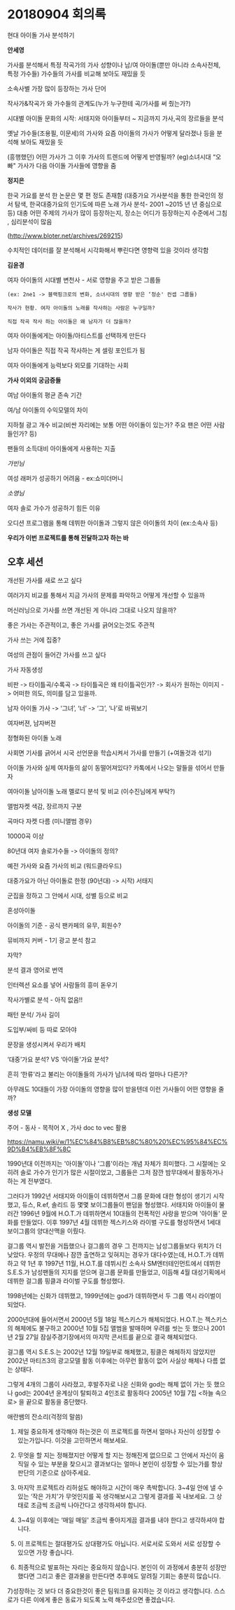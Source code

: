 # 20180904 회의록


현대 아이돌 가사 분석하기

**안세영**

가사를 분석해서 특정 작곡가의 가사 성향이나 남/여 아이돌(뿐만 아니라 소속사전체, 특정 가수들) 가수들의 가사를 비교해 보아도 재밌을 듯

소속사별 가장 많이 등장하는 가사 단어

작사가&작곡가 와 가수들의 관계도(누가 누구한테 곡/가사를 써 줬는가?)

시대별 아이돌 문화의 시작: 서태지와 아이들부터 ~ 지금까지 가사,곡의 장르들을 분석

옛날 가수들(조용필, 이문세)의 가사와 요즘 아이돌의 가사가 어떻게 달라졌나 등을 분석해 보아도 재밌을 듯

(흥행했던) 어떤 가사가 그 이후 가사의 트렌드에 어떻게 반영될까? (eg)소녀시대 “오빠" 가사가 다음 아이돌 가사들에 영향을 줌


**정지은**

한국 가요를 분석 한 논문은 몇 편 정도 존재함 (대중가요 가사분석을 통한 한국인의 정서 탐색, 한국대중가요의 인기도에 따른 노래 가사 분석- 2001 ~2015 년 년 중심으로 등)
대충 어떤 주제의 가사가 많이 등장하는지, 장소는 어디가 등장하는지 수준에서 그침 , 심리분석이 많음 

(http://www.bloter.net/archives/269215)

수치적인 데이터를 잘 분석해서 시각화해서 뿌린다면 영향력 있을 것이라 생각함 

**김윤경**

여자 아이돌의 시대별 변천사 - 서로 영향을 주고 받은 그룹들

	(ex: 2ne1 -> 블랙핑크로의 변화, 소녀시대의 영향 받은 ‘청순' 컨셉 그룹들)
  
	작사가 현황. 여자 아이돌의 노래를 작사하는 사람은 누구일까?
  
	직접 작곡 작사 하는 아이돌은 왜 남자가 더 많을까?
  
여자 아이돌에게는 아이돌/아티스트를 선택하게 만든다

남자 아이돌은 직접 작곡 작사하는 게 셀링 포인트가 됨

여자 아이돌에게 능력보다 외모를 기대하는 사회
	

**가사 이외의 궁금증들**

여남 아이돌의 평균 존속 기간

여/남 아이돌의 수익모델의 차이

지하철 광고 개수 비교(비싼 자리에는 보통 어떤 아이돌이 있는가? 주요 팬은 어떤 사람들인가? 등)

팬들의 소득대비 아이돌에게 사용하는 지출


*가빈님*

여성 래퍼가 성공하기 어려움 - ex:쇼미더머니
	

*소영님*

여자 솔로 가수가 성공하기 힘든 이유

오디션 프로그램을 통해 데뷔한 아이돌과 그렇지 않은 아이돌의 차이
(ex:소속사 등)


**우리가 이번 프로젝트를 통해 전달하고자 하는 바** 

## 오후 세션

개선된 가사를 새로 쓰고 싶다

여러가지 비교를 통해서 지금 가사의 문제를 파악하고 어떻게 개선할 수 있을까

머신러닝으로 가사를 쓰면 개선된 게 아니라 그대로 나오지 않을까?

좋은 가사는 주관적이고, 좋은 가사를 긁어오는것도 주관적

가사 쓰는 거에 집중?

여성의 관점이 들어간 가사를 쓰고 싶다

가사 자동생성

비판 -> 타이틀곡/수록곡 -> 타이틀곡은 왜 타이틀곡인가? -> 회사가 원하는 이미지 -> 어떠한 의도, 의미를 담고 있을까. 

남자 아이돌 가사 -> ‘그녀’, ‘너’ -> ‘그’, ‘나’로 바꿔보기

여자버젼, 남자버젼

정형화된 아이돌 노래

사회면 기사를 긁어서 시국 선언문을 학습시켜서 가사를 만들기 (+여돌것과 섞기)

아이돌 가사와 실제 여자들의 삶이 동떨어져있다? 카톡에서 나오는 말들을 섞어서 만들자 

여아이돌 남아이돌 노래 멜로디 분석 및 비교 (이수진님에게 부탁?)

앨범자켓 색감, 장르까지 구분

곡마다 자켓 다름 (미니앨범 경우) 

10000곡 이상

80년대 여자 솔로가수들 -> 아이돌의 정의? 

예전 가사와 요즘 가사의 비교 (워드클라우드)

대중가요가 아닌 아이돌로 한정 (90년대) -> 시작) 서태지

군집을 정하고 그 안에서 시대, 성별 등으로 비교

혼성아이돌

아이돌의 기준 - 공식 팬카페의 유무, 회원수?

뮤비까지 커버 - 1기 광고 분석 참고

자막?

분석 결과 영어로 번역

인터렉션 요소를 넣어 사람들의 흥미 돋우기

작사가별로 분석 - 아직 없음!!

패턴 분석/ 가사 길이

도입부/싸비 등 따로 모아야

문장을 생성시켜서 우리가 배치

‘대중’가요 분석? VS ‘아이돌'가요 분석?

흔히 ‘한류'라고 불리는 아이돌들의 가사가 남/녀에 따라 얼마나 다른가?

아무래도 10대들이 가장 아이돌의 영향을 많이 받을텐데 이런 가사들이 어떤 영향을 줄까?


**생성 모델**

주어 - 동사 - 목적어 X , 가사 doc to vec 활용





https://namu.wiki/w/1%EC%84%B8%EB%8C%80%20%EC%95%84%EC%9D%B4%EB%8F%8C

1990년대 이전까지는 '아이돌'이나 '그룹'이라는 개념 자체가 희미했다. 그 시절에는 오히려 솔로 가수가 인기가 많은 시절이었고, 그룹들은 그저 잠깐 밤무대에서 활동하거나 하는 게 전부였다. 

그러다가 1992년 서태지와 아이들이 데뷔하면서 그룹 문화에 대한 형성이 생기기 시작했고, 듀스, R.ef, 솔리드 등 몇몇 보이그룹들이 팬덤을 형성했다. 서태지와 아이들이 물러간 1996년 9월에 H.O.T.가 데뷔하면서 10대들의 전폭적인 사랑을 받으며 '아이돌' 문화를 만들었다. 이후 1997년 4월 데뷔한 젝스키스와 라이벌 구도를 형성하면서 1세대 보이그룹의 양대산맥을 이뤘다.

걸그룹 역시 발전을 거듭했으나 걸그룹의 경우 그 전까지는 남성그룹들보다 위치가 더 낮았다. 우정의 무대에나 잠깐 출연하고 잊혀지는 경우가 대다수였는데, H.O.T.가 데뷔하고 약 1년 후 1997년 11월, H.O.T.를 데뷔시킨 소속사 SM엔터테인먼트에서 데뷔한 S.E.S.가 남성팬들의 지지를 얻으며 걸그룹 문화를 만들었고, 이듬해 4월 대성기획에서 데뷔한 걸그룹 핑클과 라이벌 구도를 형성했다.

1998년에는 신화가 데뷔했고, 1999년에는 god가 데뷔하면서 두 그룹 역시 라이벌이 되었다.

2000년대에 들어서면서 2000년 5월 18일 젝스키스가 해체되었다. H.O.T.는 젝스키스의 해체에도 불구하고 2000년 10월 5집 앨범을 발매하며 우려를 씻는 듯 했으나 2001년 2월 27일 잠실주경기장에서의 마지막 콘서트를 끝으로 결국 해체되었다.

걸그룹 역시 S.E.S.는 2002년 12월 19일부로 해체했고, 핑클은 해체하지 않았지만 2002년 마티즈3의 광고모델 활동 이후에는 아무런 활동이 없어 사실상 해체나 다름 없는 상태다.

그렇게 4개의 그룹이 사라졌고, 후발주자로 나온 신화와 god는 해체 없이 가는 듯 했으나 god는 2004년 윤계상이 탈퇴하고 4인조로 활동하다 2005년 10월 7집 <하늘 속으로> 을 끝으로 활동을 중단했다.


애란쌤의 잔소리(걱정의 말씀) 

1) 제일 중요하게 생각해야 하는것은 이 프로젝트를 하면서 얼마나 자신이 성장할 수 있는가입니다. 이것을 고민하면서 해보세요. 

2) 무엇을 할 지는 정해졌지만 어떻게 할 지는 정해진게 없으므로 그 안에서 자신이 움직일 수 있는 부분을 찾으시고 결과보다는 얼마나 본인이 성장할 수 있는가를 항상 판단의 기준으로 삼아주세요.

3) 마지막 프로젝트라 리허설도 해야하고 시간이 매우 촉박합니다. 3~4일 안에 낼 수 있는 ‘작은 가치'가 무엇인지를 꼭 생각해보시고 그렇게 결과를 꼭 내보세요. 그 상태로 조금씩 조금씩 나아간다고 생각하셔야 합니다. 

4) 3~4일 이후에는 ‘매일 매일' 조금씩 좋아지게끔 결과를 내야 한다고 생각하셔야 합니다.

5) 이 프로젝트는 절대평가도 상대평가도 아닙니다. 서로서로 도와서 서로 성장할 수 있으면 가장 좋습니다. 

6) 최종적으로 발표하는 자리는 중요하지 않습니다. 본인이 이 과정에서 충분히 성장만 했다면 그리고 좋은 결과물을 만든다면 추후에도 알려질 기회는 충분히 많습니다. 

7)성장하는 것 보다 더 중요한것이 좋은 팀워크를 유지하는 것 이라고 생각합니다. 스스로가 다른 이에게 좋은 동료가 되도록 노력 해주셨으면 좋겠습니다. 
